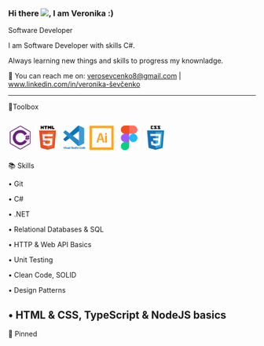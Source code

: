 ### Hi there <img src="https://raw.githubusercontent.com/MartinHeinz/MartinHeinz/master/wave.gif" width="30px">, I am Veronika :) 

Software Developer

I am Software Developer with skills C#.

Always learning new things and skills to progress my knownladge.

📩  You can reach me on: <a href= "mailto:verosevcenko8@gmail.com">verosevcenko8@gmail.com</a> | <a href= "mailto:www.linkedin.com/in/veronika-ševčenko-618814230/">www.linkedin.com/in/veronika-ševčenko</a>

---
🎒Toolbox

<img src = "https://github.com/devicons/devicon/blob/master/icons/csharp/csharp-line.svg" alt="C# logo" width="50" height="50" /> <img src = "https://github.com/devicons/devicon/blob/master/icons/html5/html5-original-wordmark.svg"  alt="HTML logo" width="50" height="50" /> <img src = "https://github.com/devicons/devicon/blob/master/icons/vscode/vscode-original-wordmark.svg"  alt="VScode logo" width="50" height="50" /> <img src = "https://github.com/devicons/devicon/blob/master/icons/illustrator/illustrator-line.svg"  alt="Illustrator logo" width="50" height="50" /> <img src = "https://github.com/devicons/devicon/blob/master/icons/figma/figma-original.svg"  alt="Figma logo" width="50" height="50" /> <img src ="https://github.com/devicons/devicon/blob/master/icons/css3/css3-original-wordmark.svg" alt="CSS logo" width="50" height="50" />
---

📚 Skills

• Git 

• C# 

• .NET 

• Relational Databases & SQL

• HTTP & Web API Basics

• Unit Testing

• Clean Code, SOLID

• Design Patterns

• HTML & CSS, TypeScript & NodeJS basics
---

🧷 Pinned



 <!--
**VeronikaSevcenko/VeronikaSevcenko** is a ✨ _special_ ✨ repository because its `README.md` (this file) appears on your GitHub profile.

Here are some ideas to get you started:

- 🔭 I’m currently working on ...
- 🌱 I’m currently learning ...
- 👯 I’m looking to collaborate on ...
- 🤔 I’m looking for help with ...
- 💬 Ask me about ...
- 📫 How to reach me: ...
- 😄 Pronouns: ...
- ⚡ Fun fact: ...
-->
